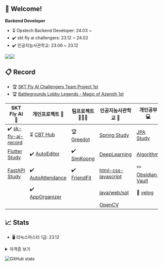 ## 🚀 Welcome!
**Backend Developer**
- ⏳ Opstech Backend Developer: 24.03 ~
- ✔️ skt fly ai challengers: 23.12 ~ 24.02 
- ✔️ 인공지능사관학교: 23.06 ~ 23.12



<img src="https://img.shields.io/badge/springboot-6DB33F?style=for-the-badge&logo=springboot&logoColor=white"><img src="https://img.shields.io/badge/linux-FCC624?style=for-the-badge&logo=linux&logoColor=black">  


## 📋 Record
- 🏆 [SKT Fly AI Challengers Team Project 1st](https://github.com/GreeDot/greedot)
- 🏆 [Battlegrounds Lobby Legends - Magic of Azeroth 1st](https://esports.gg/news/hearthstone/rimgosu-wins-battlegrounds-lobby-legends/)

| SKT Fly AI 🦋 | 개인프로젝트 🧑 | 팀프로젝트 👨‍👦‍👦 | 인공지능사관학교 🏫 | 개인공부 💻 |
| ---- | ---- | ---- | ---- | ---- |
| ✔️ [sk-fly-ai-record](https://github.com/rimgosu/sk-fly-ai-record)  | ⏳ [CBT Hub](https://github.com/rimgosu/CbtHub)  | 🏆 [Greedot](https://github.com/GreeDot/greedot) | [Spring Study](https://github.com/rimgosu/SpringStudy) | [JPA Study](https://github.com/rimgosu/JpaStudy) |
| [Flutter Study](https://github.com/rimgosu/FlutterStudy) | ✔️ [AutoEditor](https://github.com/rimgosu/autoeditor)  | ✔️ [SimKoong](https://github.com/rimgosu/SimKoong)  | [DeepLearning](https://github.com/rimgosu/DeepLearning) | [Algorithm](https://github.com/rimgosu/Algorithm) |
| [FastAPI Study](https://github.com/rimgosu/FastApiStudy) | ✔️ [AutoAttendance](https://github.com/rimgosu/AutoAttendance)  | ✔️ [FriendFit](https://github.com/rimgosu/FriendFit)   | [html-css-javascript](https://github.com/rimgosu/html-css-javascript) | ✏️ [Obsidian-Vault](https://github.com/rimgosu/Obsidian-Vault)  |
|  | ✔️ [AppOrganizer](https://github.com/rimgosu/AppOrganizer)  |  | [java/web/sql](https://github.com/rimgosu/Lectures) | 📒 [velog](https://github.com/rimgosu/velog)  |
|  |  |  | [OpenCV](https://github.com/rimgosu/OpenCV) |  |

## 📈 Stats
- 🖥️ 리눅스마스터 1급: 23.12

<details>
    <summary>자격증 보기</summary>
    - 🪪 정보처리기사: 23.09<br>
    - ☁️ AWS Cloud Practitioner: 23.07<br>
    - 📊 빅데이터분석기사: 23.12<br>
    - 📈 데이터분석 전문가(ADsP): 23.08<br>
    - 💭 Azure AI Fundamentals: 24.02<br>
</details>

![GitHub stats](https://github-readme-stats.vercel.app/api?username=rimgosu&count_private=true&show_icons=true)
